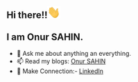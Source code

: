 <h2> Hi there!!<img src="https://raw.githubusercontent.com/ABSphreak/ABSphreak/master/gifs/Hi.gif" width="30px"><br><br>I am Onur SAHIN. </h2>

- 💬 Ask me about anything an everything.
- 📫 Read my blogs: [Onur SAHIN](https://onursahin.net)
- 🔔 Make Connection:- [LinkedIn](https://www.linkedin.com/in/imonursahin)




